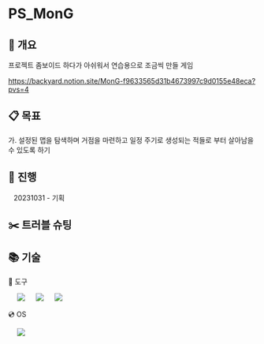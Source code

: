 # PS_MonG

## :bookmark_tabs: 개요  
프로젝트 좀보이드 하다가 아쉬워서 연습용으로 조금씩 만들 게임  
  
https://backyard.notion.site/MonG-f9633565d31b4673997c9d0155e48eca?pvs=4  
  
## :clipboard: 목표

가. 설정된 맵을 탐색하며 거점을 마련하고 일정 주기로 생성되는 적들로 부터 살아남을 수 있도록 하기  
  
## :date: 진행

&ensp; 20231031 - 기획  

##  :scissors: 트러블 슈팅  
  
## :books: 기술

:hammer: 도구  
  
&ensp;&ensp; <img src="https://img.shields.io/badge/Unity-FFFFFF?style=for-the-badge&logo=Unity&logoColor=black"> 
&ensp;&ensp; <img src="https://img.shields.io/badge/visualstudio-5C2D91?style=for-the-badge&logo=visualstudio&logoColor=white"> 
&ensp;&ensp; <img src="https://img.shields.io/badge/github-181717?style=for-the-badge&logo=github&logoColor=white">  
  
:cd: OS  
  
&ensp;&ensp; <img src="https://img.shields.io/badge/Windows-3776AB?style=for-the-badge&logo=Windows&logoColor=white">  
